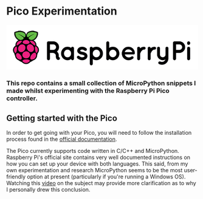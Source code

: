 # Pico Experimentation

<p align="center">
<img src="RaspberryPi_Logo.png" alt="RaspberryPi Logo" width="600"/>
</p>

### This repo contains a small collection of MicroPython snippets I made whilst experimenting with the Raspberry Pi Pico controller.

## Getting started with the Pico 

In order to get going with your Pico, you will need to follow the installation process found in the [official documentation](https://www.raspberrypi.org/documentation/pico/getting-started/).

The Pico currently supports code written in C/C++ and MicroPython. Raspberry Pi's official site contains very well documented instructions on how you can set up your device with both languages. This said, from my own experimentation and research MicroPython seems to be the most user-friendly option at present (particularly if you're running a Windows OS).
Watching this [video](https://www.youtube.com/watch?v=5l3W-brnO7E) on the subject may provide more clarification as to why I personally drew this conclusion.

